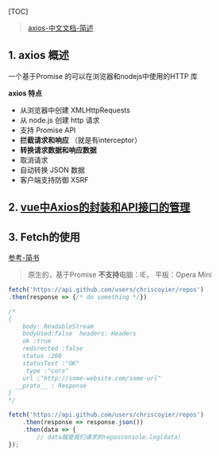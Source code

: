 [TOC]
> [axios-中文文档-简述](https://www.jianshu.com/p/065294e2711c)

## 1. axios 概述 ##

一个基于Promise 的可以在浏览器和nodejs中使用的HTTP 库

**axios 特点**

* 从浏览器中创建 XMLHttpRequests
* 从 node.js 创建 http 请求
* 支持 Promise API
* **拦截请求和响应** （就是有interceptor）
* **转换请求数据和响应数据**
* 取消请求
* 自动转换 JSON 数据
* 客户端支持防御 XSRF

## 2. [vue中Axios的封装和API接口的管理](https://juejin.im/post/5b55c118f265da0f6f1aa354#heading-7) ##

## 3. Fetch的使用 ##

[参考-简书](https://www.jianshu.com/p/7e7223bd8d7c)

> 原生的，基于Promise
> **不支持**电脑：IE， 平板：Opera Mini 

```js
fetch('https://api.github.com/users/chriscoyier/repos') 
.then(response => {/* do something */})

/*
{
    body: ReadableStream 
    bodyUsed:false  headers: Headers 
    ok :true 
    redirected :false 
    status :200 
    statusText :"OK" 
     type :"cors" 
    url :"http://some-website.com/some-url"
  __proto__ : Response
}
*/

fetch('https://api.github.com/users/chriscoyier/repos') 
    .then(response => response.json()) 
    .then(data => {
        // data就是我们请求的reposconsole.log(data)
});
```

​	